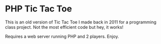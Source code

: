 PHP Tic Tac Toe
======

This is an old version of Tic Tac Toe I made back in 2011 for a programming class project. Not the most efficient code but hey, it works!

Requires a web server running PHP and 2 players. Enjoy.
